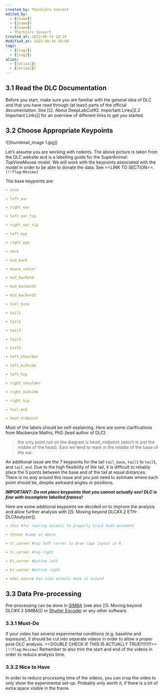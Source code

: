 ```yaml
---
created_by: Thorbjörn Sievert
edited_by:
  - {{name}}
  - {{name}}
  - {{name}}
  - Thorbjörn Sievert
Created_at: 2023-06-14 14:24
Modified_at: 2023-08-16 10:00
tags:
  - {{tag1}}
  - {{tag2}}
alias:
  - {{alias1}}
  - {{alias2}}
---
```


## 3.1 Read the DLC Documentation
Before you start, make sure you are familiar with the general idea of DLC and that you have read through (at least) parts of the official documentation.
See [[2. About DeepLabCut#2. Important Links|2.2 Important Links]] for an overview of different links to get you started.

## 3.2 Choose Appropriate Keypoints
![[thumbnail_image 1.jpg]]

Let’s assume you are working with rodents. The above picture is taken from the DLC website and is a labelling guide for the SuperAnimal-TopViewMouse model.
We will work with the keypoints associated with the model in order to be able to donate the data. See ==LINK TO SECTION==.`[!!flag:Review]`

The base keypoints are:

```yaml
- nose

- left_ear

- right_ear

- left_ear_tip

- right_ear_tip

- left_eye

- right_eye

- neck

- mid_back

- mouse_center

- mid_backend

- mid_backend2

- mid_backend3

- tail_base

- tail1

- tail2

- tail3

- tail4

- tail5

- left_shoulder

- left_midside

- left_hip

- right_shoulder

- right_midside

- right_hip

- tail_end

- head_midpoint
```

Most of the labels should be self-explaining. Here are some clarifications from Mackenzie Mathis, PhD (lead author of DLC):

>  the only point not on the diagram is head_midpoint (which is just the middle of the head). Ears we tend to mark in the middle of the base of the ear.

An additional issue are the 7 keypoints for the tail `tail_base`, `tail1` to `tail5`, and `tail_end`. Due to the high flexibility of the tail, it is difficult to reliably place the 5 points between the base and of the tail at equal distances. There is no way around this issue and you just need to estimate where each point should be, despite awkward angles or positions.

***IMPORTANT: Do not place keypoints that you cannot actually see! DLC is fine with incomplete labelled frames!***

Here are some additional keypoints we decided on to improve the analysis and allow further analysis with [[5. Moving beyond DLC#X.2 ETH-DLCAnalyzer]].

```yaml
- chin #for rearing animals to properly track head movement

- throat #same as above

- tl_corner #top left corner to draw cage layout in R 

- tr_corner #top right 

- bl_corner #bottom left

- br_corner #bottom right 

- odor_source #in case animals move it around
```

## 3.3 Data Pre-processing

Pre-processing can be done in [SIMBA](https://github.com/sgoldenlab/simba) (see also [[5. Moving beyond DLC#X.3 SIMBA]]) or [Shutter Encoder](https://www.shutterencoder.com/en/) or any other software.

### 3.3.1 Must-Do

If your video has several experimental conditions (e.g. baseline and exposure), it should be cut into separate videos in order to allow a proper post-DLC analysis. ==DOUBLE CHECK IF THIS IS ACTUALLY TRUE!!!!!!!!!== `[!!flag:Review]`
Remember to also trim the start and end of the videos in order to reduce analysis time.

### 3.3.2 Nice to Have

In order to reduce processing time of the videos, you can crop the video to only show the experimental set-up.
Probably only worth it, if there is a lot of extra space visible in the frame.
